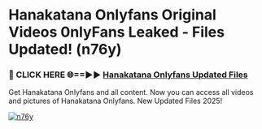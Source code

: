 # Hanakatana Onlyfans Original Videos 0nlyFans Leaked - Files Updated! (n76y)

<h3>🔴 CLICK HERE 🌐==►► <a href="https://tinyurl.com/2m67pmp6" rel="nofollow">Hanakatana Onlyfans Updated Files</a></h3>

Get Hanakatana Onlyfans and all content. Now you can access all videos and pictures of Hanakatana Onlyfans. New Updated Files 2025!

[![n76y](https://i.imgur.com/H4QAA4z.gif)](https://tinyurl.com/2m67pmp6)